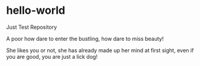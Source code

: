 # hello-world
Just Test Repository

A poor how dare to enter the bustling, how dare to miss beauty!

She likes you or not, she has already made up her mind at first sight, even if you are good, you are just a lick dog!
